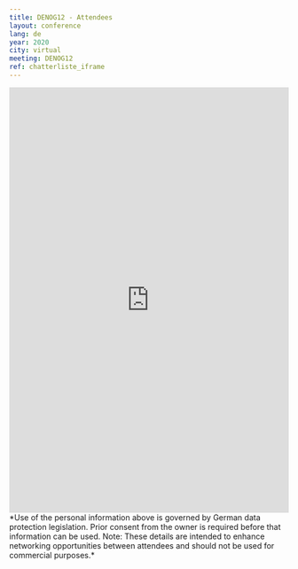 ```yaml
---
title: DENOG12 - Attendees
layout: conference
lang: de
year: 2020
city: virtual
meeting: DENOG12
ref: chatterliste_iframe
---
```


<iframe src="https://www.denog.de/pretix-attendeelist/denog2020/" width="100%" height="768" frameborder="0" scrolling="yes" marginheight="0" marginwidth="0" name="Attendeelist" title="DENOG12 Attendees">
  <!-- Textalternativen werden nicht unterstützt -->
</iframe>
<br>
*Use of the personal information above is governed by German data protection legislation. Prior consent from the owner is required before that information can be used. Note: These details are intended to enhance networking opportunities between attendees and should not be used for commercial purposes.*
